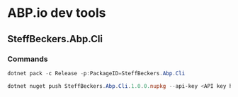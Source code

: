# ABP.io dev tools

## SteffBeckers.Abp.Cli

### Commands

```powershell
dotnet pack -c Release -p:PackageID=SteffBeckers.Abp.Cli
```

```powershell
dotnet nuget push SteffBeckers.Abp.Cli.1.0.0.nupkg --api-key <API key here> --source https://api.nuget.org/v3/index.json
```

